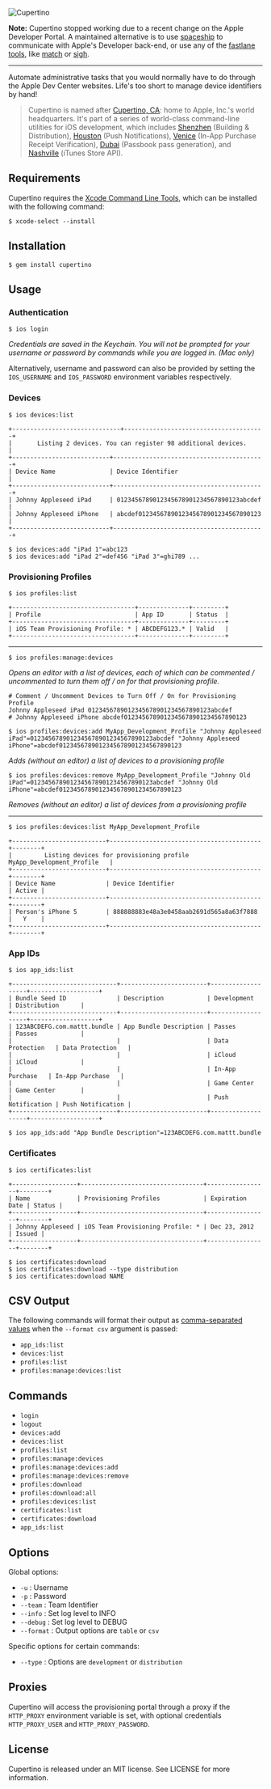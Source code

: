 ![Cupertino](https://raw.github.com/nomad/nomad.github.io/assets/cupertino-banner.png)

**Note:** Cupertino stopped working due to a recent change on the Apple Developer Portal. A maintained alternative is to use [spaceship](https://spaceship.airforce) to communicate with Apple's Developer back-end, or use any of the [fastlane tools](https://fastlane.tools), like [match](https://github.com/fastlane/fastlane/tree/master/match) or [sigh](https://github.com/fastlane/fastlane/tree/master/sigh).

------

Automate administrative tasks that you would normally have to do through the Apple Dev Center websites. Life's too short to manage device identifiers by hand!

> Cupertino is named after [Cupertino, CA](http://en.wikipedia.org/wiki/Cupertino,_California): home to Apple, Inc.'s world headquarters.
> It's part of a series of world-class command-line utilities for iOS development, which includes [Shenzhen](https://github.com/mattt/shenzhen) (Building & Distribution), [Houston](https://github.com/mattt/houston) (Push Notifications), [Venice](https://github.com/mattt/venice) (In-App Purchase Receipt Verification), [Dubai](https://github.com/mattt/dubai) (Passbook pass generation), and [Nashville](https://github.com/nomad/nashville) (iTunes Store API).

## Requirements

Cupertino requires the [Xcode Command Line Tools](https://developer.apple.com/xcode/), which can be installed with the following command:

```
$ xcode-select --install
```

## Installation

```
$ gem install cupertino
```

## Usage

### Authentication

```
$ ios login
```

_Credentials are saved in the Keychain. You will not be prompted for your username or password by commands while you are logged in. (Mac only)_

Alternatively, username and password can also be provided by setting the
`IOS_USERNAME` and `IOS_PASSWORD` environment variables respectively.

### Devices

```
$ ios devices:list

+------------------------------+---------------------------------------+
|       Listing 2 devices. You can register 98 additional devices.     |
+---------------------------+------------------------------------------+
| Device Name               | Device Identifier                        |
+---------------------------+------------------------------------------+
| Johnny Appleseed iPad     | 0123456789012345678901234567890123abcdef |
| Johnny Appleseed iPhone   | abcdef0123456789012345678901234567890123 |
+---------------------------+------------------------------------------+

$ ios devices:add "iPad 1"=abc123
$ ios devices:add "iPad 2"=def456 "iPad 3"=ghi789 ...
```

### Provisioning Profiles

```
$ ios profiles:list

+----------------------------------+--------------+---------+
| Profile                          | App ID       | Status  |
+----------------------------------+--------------+---------+
| iOS Team Provisioning Profile: * | ABCDEFG123.* | Valid   |
+----------------------------------+--------------+---------+
```

---

```
$ ios profiles:manage:devices
```

_Opens an editor with a list of devices, each of which can be commented / uncommented to turn them off / on for that provisioning profile._

```
# Comment / Uncomment Devices to Turn Off / On for Provisioning Profile
Johnny Appleseed iPad 0123456789012345678901234567890123abcdef
# Johnny Appleseed iPhone abcdef0123456789012345678901234567890123
```

```
$ ios profiles:devices:add MyApp_Development_Profile "Johnny Appleseed iPad"=0123456789012345678901234567890123abcdef "Johnny Appleseed iPhone"=abcdef0123456789012345678901234567890123
```

_Adds (without an editor) a list of devices to a provisioning profile_

```
$ ios profiles:devices:remove MyApp_Development_Profile "Johnny Old iPad"=0123456789012345678901234567890123abcdef "Johnny Old iPhone"=abcdef0123456789012345678901234567890123
```

_Removes (without an editor) a list of devices from a provisioning profile_

---

```
$ ios profiles:devices:list MyApp_Development_Profile

+--------------------------+------------------------------------------+--------+
|         Listing devices for provisioning profile MyApp_Development_Profile   |
+--------------------------+------------------------------------------+--------+
| Device Name              | Device Identifier                        | Active |
+--------------------------+------------------------------------------+--------+
| Person's iPhone 5        | 888888883e48a3e0458aab2691d565a8a63f7888 |   Y    |
+--------------------------+------------------------------------------+--------+

```

### App IDs

```
$ ios app_ids:list

+-----------------------------+------------------------+-------------------+-------------------+
| Bundle Seed ID              | Description            | Development       | Distribution      |
+-----------------------------+------------------------+-------------------+-------------------+
| 123ABCDEFG.com.mattt.bundle | App Bundle Description | Passes            | Passes            |
|                             |                        | Data Protection   | Data Protection   |
|                             |                        | iCloud            | iCloud            |
|                             |                        | In-App Purchase   | In-App Purchase   |
|                             |                        | Game Center       | Game Center       |
|                             |                        | Push Notification | Push Notification |
+-----------------------------+------------------------+-------------------+-------------------+
```

```
$ ios app_ids:add "App Bundle Description"=123ABCDEFG.com.mattt.bundle
```

### Certificates

```
$ ios certificates:list

+------------------+----------------------------------+-----------------+--------+
| Name             | Provisioning Profiles            | Expiration Date | Status |
+------------------+----------------------------------+-----------------+--------+
| Johnny Appleseed | iOS Team Provisioning Profile: * | Dec 23, 2012    | Issued |
+------------------+----------------------------------+-----------------+--------+
```

```
$ ios certificates:download
$ ios certificates:download --type distribution
$ ios certificates:download NAME
```

## CSV Output

The following commands will format their output as [comma-separated values](http://en.wikipedia.org/wiki/Comma-separated_values) when the `--format csv` argument is passed:

- `app_ids:list`
- `devices:list`
- `profiles:list`
- `profiles:manage:devices:list`

## Commands

- `login`
- `logout`
- `devices:add`
- `devices:list`
- `profiles:list`
- `profiles:manage:devices`
- `profiles:manage:devices:add`
- `profiles:manage:devices:remove`
- `profiles:download`
- `profiles:download:all`
- `profiles:devices:list`
- `certificates:list`
- `certificates:download`
- `app_ids:list`

## Options

Global options:

- `-u` : Username
- `-p` : Password
- `--team` : Team Identifier
- `--info` : Set log level to INFO
- `--debug` : Set log level to DEBUG
- `--format` : Output options are `table` or `csv` 

Specific options for certain commands:

- `--type` : Options are `development` or `distribution`

## Proxies

Cupertino will access the provisioning portal through a proxy if the `HTTP_PROXY` environment variable is set, with optional credentials `HTTP_PROXY_USER` and `HTTP_PROXY_PASSWORD`.

## License

Cupertino is released under an MIT license. See LICENSE for more information.
